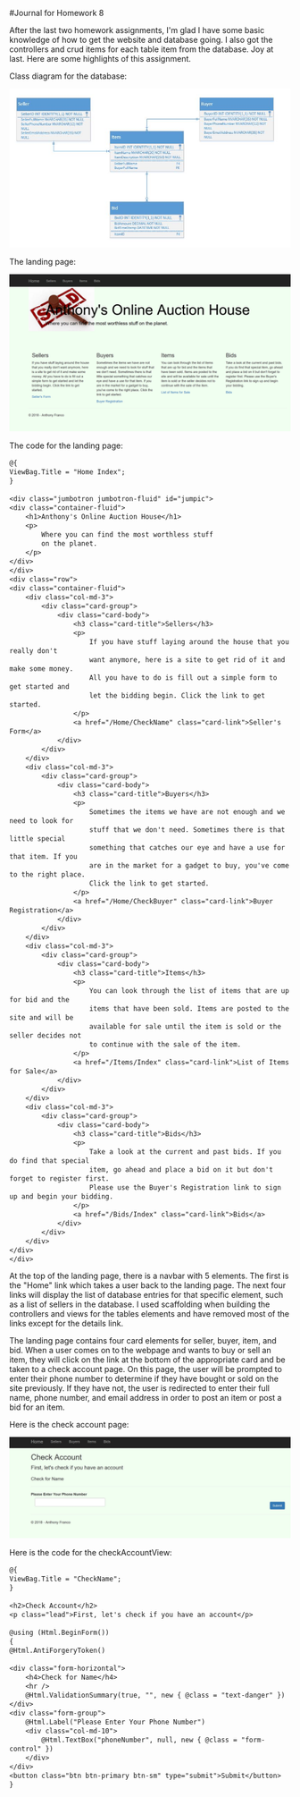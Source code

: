 #Journal for Homework 8

After the last two homework assignments, I'm glad I have some basic knowledge of how to get the website and database going. I also got the controllers and crud items for each table item from the database. Joy at last. Here are some highlights of this assignment.

Class diagram for the database:

![alt-text](img/auctionCD.JPG)

The landing page:

![alt-text](img/landingPage.PNG)

The code for the landing page:

    @{
    ViewBag.Title = "Home Index";
    }

    <div class="jumbotron jumbotron-fluid" id="jumpic">
    <div class="container-fluid">
        <h1>Anthony's Online Auction House</h1>
        <p>
            Where you can find the most worthless stuff
            on the planet.
        </p>
    </div>
    </div>
    <div class="row">
    <div class="container-fluid">
        <div class="col-md-3">
            <div class="card-group">
                <div class="card-body">
                    <h3 class="card-title">Sellers</h3>
                    <p>
                        If you have stuff laying around the house that you really don't
                        want anymore, here is a site to get rid of it and make some money.
                        All you have to do is fill out a simple form to get started and
                        let the bidding begin. Click the link to get started.
                    </p>
                    <a href="/Home/CheckName" class="card-link">Seller's Form</a>
                </div>
            </div>
        </div>
        <div class="col-md-3">
            <div class="card-group">
                <div class="card-body">
                    <h3 class="card-title">Buyers</h3>
                    <p>
                        Sometimes the items we have are not enough and we need to look for
                        stuff that we don't need. Sometimes there is that little special
                        something that catches our eye and have a use for that item. If you
                        are in the market for a gadget to buy, you've come to the right place.
                        Click the link to get started.
                    </p>
                    <a href="/Home/CheckBuyer" class="card-link">Buyer Registration</a>
                </div>
            </div>
        </div>
        <div class="col-md-3">
            <div class="card-group">
                <div class="card-body">
                    <h3 class="card-title">Items</h3>
                    <p>
                        You can look through the list of items that are up for bid and the
                        items that have been sold. Items are posted to the site and will be
                        available for sale until the item is sold or the seller decides not
                        to continue with the sale of the item.
                    </p>
                    <a href="/Items/Index" class="card-link">List of Items for Sale</a>
                </div>
            </div>
        </div>
        <div class="col-md-3">
            <div class="card-group">
                <div class="card-body">
                    <h3 class="card-title">Bids</h3>
                    <p>
                        Take a look at the current and past bids. If you do find that special
                        item, go ahead and place a bid on it but don't forget to register first.
                        Please use the Buyer's Registration link to sign up and begin your bidding.
                    </p>
                    <a href="/Bids/Index" class="card-link">Bids</a>
                </div>
            </div>
        </div>
    </div>
    </div>
    
At the top of the landing page, there is a navbar with 5 elements. The first is the "Home" link which takes a user back to the landing page. The next four links will display the list of database entries for that specific element, such as a list of sellers in the database. I used scaffolding when building the controllers and views for the tables elements and have removed most of the links except for the details link. 

The landing page contains four card elements for seller, buyer, item, and bid. When a user comes on to the webpage and wants to buy or sell an item, they will click on the link at the bottom of the appropriate card and be taken to a check account page. On this page, the user will be prompted to enter their phone number to determine if they have bought or sold on the site previously. If they have not, the user is redirected to enter their full name, phone number, and email address in order to post an item or post a bid for an item. 

Here is the check account page:

![alt-text](img/checkAccountView.JPG)

Here is the code for the checkAccountView:

    @{
    ViewBag.Title = "CheckName";
    }

    <h2>Check Account</h2>
    <p class="lead">First, let's check if you have an account</p>

    @using (Html.BeginForm())
    {
    @Html.AntiForgeryToken()

    <div class="form-horizontal">
        <h4>Check for Name</h4>
        <hr />
        @Html.ValidationSummary(true, "", new { @class = "text-danger" })
    </div>
    <div class="form-group">
        @Html.Label("Please Enter Your Phone Number")
        <div class="col-md-10">
            @Html.TextBox("phoneNumber", null, new { @class = "form-control" })
        </div>
    </div>
    <button class="btn btn-primary btn-sm" type="submit">Submit</button>
    }
    

